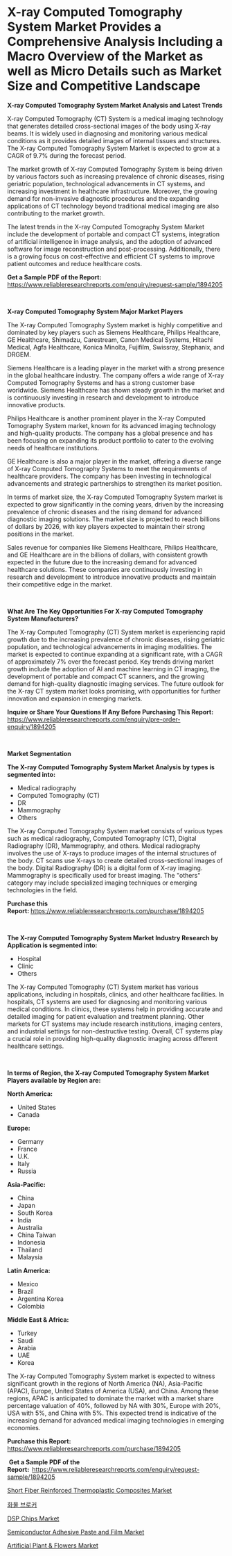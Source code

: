<p><h1>X-ray Computed Tomography System Market Provides a Comprehensive Analysis Including a Macro Overview of the Market as well as Micro Details such as Market Size and Competitive Landscape</h1></p><p><strong>X-ray Computed Tomography System Market Analysis and Latest Trends</strong></p>
<p><p>X-ray Computed Tomography (CT) System is a medical imaging technology that generates detailed cross-sectional images of the body using X-ray beams. It is widely used in diagnosing and monitoring various medical conditions as it provides detailed images of internal tissues and structures. The X-ray Computed Tomography System Market is expected to grow at a CAGR of 9.7% during the forecast period.</p><p>The market growth of X-ray Computed Tomography System is being driven by various factors such as increasing prevalence of chronic diseases, rising geriatric population, technological advancements in CT systems, and increasing investment in healthcare infrastructure. Moreover, the growing demand for non-invasive diagnostic procedures and the expanding applications of CT technology beyond traditional medical imaging are also contributing to the market growth.</p><p>The latest trends in the X-ray Computed Tomography System Market include the development of portable and compact CT systems, integration of artificial intelligence in image analysis, and the adoption of advanced software for image reconstruction and post-processing. Additionally, there is a growing focus on cost-effective and efficient CT systems to improve patient outcomes and reduce healthcare costs.</p></p>
<p><strong>Get a Sample PDF of the Report:&nbsp;</strong> <a href="https://www.reliableresearchreports.com/enquiry/request-sample/1894205">https://www.reliableresearchreports.com/enquiry/request-sample/1894205</a></p>
<p>&nbsp;</p>
<p><strong>X-ray Computed Tomography System Major Market Players</strong></p>
<p><p>The X-ray Computed Tomography System market is highly competitive and dominated by key players such as Siemens Healthcare, Philips Healthcare, GE Healthcare, Shimadzu, Carestream, Canon Medical Systems, Hitachi Medical, Agfa Healthcare, Konica Minolta, Fujifilm, Swissray, Stephanix, and DRGEM. </p><p>Siemens Healthcare is a leading player in the market with a strong presence in the global healthcare industry. The company offers a wide range of X-ray Computed Tomography Systems and has a strong customer base worldwide. Siemens Healthcare has shown steady growth in the market and is continuously investing in research and development to introduce innovative products.</p><p>Philips Healthcare is another prominent player in the X-ray Computed Tomography System market, known for its advanced imaging technology and high-quality products. The company has a global presence and has been focusing on expanding its product portfolio to cater to the evolving needs of healthcare institutions.</p><p>GE Healthcare is also a major player in the market, offering a diverse range of X-ray Computed Tomography Systems to meet the requirements of healthcare providers. The company has been investing in technological advancements and strategic partnerships to strengthen its market position.</p><p>In terms of market size, the X-ray Computed Tomography System market is expected to grow significantly in the coming years, driven by the increasing prevalence of chronic diseases and the rising demand for advanced diagnostic imaging solutions. The market size is projected to reach billions of dollars by 2026, with key players expected to maintain their strong positions in the market.</p><p>Sales revenue for companies like Siemens Healthcare, Philips Healthcare, and GE Healthcare are in the billions of dollars, with consistent growth expected in the future due to the increasing demand for advanced healthcare solutions. These companies are continuously investing in research and development to introduce innovative products and maintain their competitive edge in the market.</p></p>
<p>&nbsp;</p>
<p><strong>What Are The Key Opportunities For X-ray Computed Tomography System Manufacturers?</strong></p>
<p><p>The X-ray Computed Tomography (CT) System market is experiencing rapid growth due to the increasing prevalence of chronic diseases, rising geriatric population, and technological advancements in imaging modalities. The market is expected to continue expanding at a significant rate, with a CAGR of approximately 7% over the forecast period. Key trends driving market growth include the adoption of AI and machine learning in CT imaging, the development of portable and compact CT scanners, and the growing demand for high-quality diagnostic imaging services. The future outlook for the X-ray CT system market looks promising, with opportunities for further innovation and expansion in emerging markets.</p></p>
<p><strong>Inquire or Share Your Questions If Any Before Purchasing This Report:</strong> <a href="https://www.reliableresearchreports.com/enquiry/pre-order-enquiry/1894205">https://www.reliableresearchreports.com/enquiry/pre-order-enquiry/1894205</a></p>
<p>&nbsp;</p>
<p><strong>Market Segmentation</strong></p>
<p><strong>The X-ray Computed Tomography System Market Analysis by types is segmented into:</strong></p>
<p><ul><li>Medical radiography</li><li>Computed Tomography (CT)</li><li>DR</li><li>Mammography</li><li>Others</li></ul></p>
<p><p>The X-ray Computed Tomography System market consists of various types such as medical radiography, Computed Tomography (CT), Digital Radiography (DR), Mammography, and others. Medical radiography involves the use of X-rays to produce images of the internal structures of the body. CT scans use X-rays to create detailed cross-sectional images of the body. Digital Radiography (DR) is a digital form of X-ray imaging. Mammography is specifically used for breast imaging. The "others" category may include specialized imaging techniques or emerging technologies in the field.</p></p>
<p><strong>Purchase this Report:&nbsp;</strong><a href="https://www.reliableresearchreports.com/purchase/1894205">https://www.reliableresearchreports.com/purchase/1894205</a></p>
<p>&nbsp;</p>
<p><strong>The X-ray Computed Tomography System Market Industry Research by Application is segmented into:</strong></p>
<p><ul><li>Hospital</li><li>Clinic</li><li>Others</li></ul></p>
<p><p>The X-ray Computed Tomography (CT) System market has various applications, including in hospitals, clinics, and other healthcare facilities. In hospitals, CT systems are used for diagnosing and monitoring various medical conditions. In clinics, these systems help in providing accurate and detailed imaging for patient evaluation and treatment planning. Other markets for CT systems may include research institutions, imaging centers, and industrial settings for non-destructive testing. Overall, CT systems play a crucial role in providing high-quality diagnostic imaging across different healthcare settings.</p></p>
<p>&nbsp;</p>
<p><strong>In terms of Region, the X-ray Computed Tomography System Market Players available by Region are:</strong></p>
<p>
    <p> <strong> North America: </strong>
        <ul>
            <li>United States</li>
            <li>Canada</li>
        </ul>
        </p> 
    <p> <strong> Europe: </strong>
        <ul>
            <li>Germany</li>
            <li>France</li>
            <li>U.K.</li>
            <li>Italy</li>
            <li>Russia</li>
        </ul>
        </p> 
    <p> <strong> Asia-Pacific: </strong>
        <ul>
            <li>China</li>
            <li>Japan</li>
            <li>South Korea</li>
            <li>India</li>
            <li>Australia</li>
            <li>China Taiwan</li>
            <li>Indonesia</li>
            <li>Thailand</li>
            <li>Malaysia</li>
        </ul>
        </p> 
    <p> <strong> Latin America: </strong>
        <ul>
            <li>Mexico</li>
            <li>Brazil</li>
            <li>Argentina Korea</li>
            <li>Colombia</li>
        </ul>
        </p> 
    <p> <strong> Middle East & Africa: </strong>
        <ul>
            <li>Turkey</li>
            <li>Saudi</li>
            <li>Arabia</li>
            <li>UAE</li>
            <li>Korea</li>
        </ul>
    </p>
    </p>
<p><p>The X-ray Computed Tomography System market is expected to witness significant growth in the regions of North America (NA), Asia-Pacific (APAC), Europe, United States of America (USA), and China. Among these regions, APAC is anticipated to dominate the market with a market share percentage valuation of 40%, followed by NA with 30%, Europe with 20%, USA with 5%, and China with 5%. This expected trend is indicative of the increasing demand for advanced medical imaging technologies in emerging economies.</p></p>
<p><strong>Purchase this Report: </strong><a href="https://www.reliableresearchreports.com/purchase/1894205">https://www.reliableresearchreports.com/purchase/1894205</a></p>
<p>&nbsp;<strong>Get a Sample PDF of the Report:&nbsp;&nbsp;</strong><a href="https://www.reliableresearchreports.com/enquiry/request-sample/1894205">https://www.reliableresearchreports.com/enquiry/request-sample/1894205</a></p>
<p><strong></strong></p>
<p><p><a href="https://simplistic-meeting-7ee.notion.site/Global-Short-Fiber-Reinforced-Thermoplastic-Composites-Market-by-Types-Applications-and-Major-Play-e52b3bcab6014a0590b4b2ada4058481">Short Fiber Reinforced Thermoplastic Composites Market</a></p><p><a href="https://medium.com/@yohan.grilli/%ED%99%94%EB%AC%BC-%EC%A4%91%EA%B0%9C%EC%97%85-%EC%8B%9C%EC%9E%A5-%EC%A0%84%EB%A7%9D-%EC%82%B0%EC%97%85-%EA%B0%9C%EC%9A%94-%EB%B0%8F-%EC%98%88%EC%B8%A1-2024%EB%85%84%EB%B6%80%ED%84%B0-2031%EB%85%84-78d6bdd00f0d">화물 브로커</a></p><p><a href="https://view.publitas.com/reportprime-1/dsp-chips-market-size-focuses-on-market-dynamics-in-depth-analysis-and-future-projections-of-its-market-forecasted-for-period-from-2024-to-2031/">DSP Chips Market</a></p><p><a href="https://natural-crush-b99.notion.site/Insights-into-Semiconductor-Adhesive-Paste-and-Film-Market-Size-Analysing-Market-Share-Trends-and-0ee0266f28a04800b05ed858831e9a06">Semiconductor Adhesive Paste and Film Market</a></p><p><a href="https://github.com/nathandecarvalho/Market-Research-Report-List-2/blob/main/artificial-plant-flowers-market.md">Artificial Plant & Flowers Market</a></p></p>